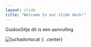 ```yaml
---
layout: slide
title: "Welcome to our slide deck!"
---
```


GuidosGitje
dit is een aanvulling

![luchadortocat](https://octodex.github.com/images/luchadortocat.png)
{: .center}
